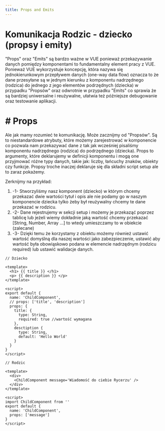 ```yaml
---
title: Props and Emits
---
```

<h1 class='text-white mb-10 mt-5 text-2xl uppercase text-center'>
  Komunikacja Rodzic - dziecko (propsy i emity)
</h1>

<TextBoxMD>
  <p class='mb-6'>
    "Props" oraz "Emits" są bardzo ważne w VUE ponieważ przekazywanie danych pomiędzy komponentami to fundamentalny element pracy z VUE. Ponieważ VUE wykorzystuje koncepcję, która nazywa się jednokierunkowym przepływem danych (one-way data flow) oznacza to że dane przesyłane są w jednym kierunku z komponentu nadrzędnego (rodzica) do jednego z jego elementów podrzędnych (dziecka) w przypadku "Propsów" oraz odwrotnie w przypadku "Emits" co sprawia że są bardziej uniwersalne i reużywalne, ułatwia też późniejsze debugowanie oraz testowanie aplikacji.
  </p>
    <h1 class="text-lg uppercase font-semibold">
    <span class='text-green-500 forn-bold'>#</span> Props
  </h1>
  <p class='mb-8'>
    Ale jak mamy rozumieć te komunikację. Może zacznijmy od "Propsów". Są to niestandardowe atrybuty, które możemy zarejestrować w komponencie co pozwala nam przekazywać dane z tak jak wcześniej pisaliśmy komponentu nadrzędnego (rodzica) do podrzędnego (dziecka). Props to argumenty, które deklarujemy w definicji komponentu i mogą one przyjmować różne typy danych, takie jak: liczby, łańcuchy znaków, obiekty czy funkcje. Propsy troche inaczej deklaruje się dla składni script setup ale to zaraz pokażemy.
  </p>
  <p class='mb-6'>
    Zerknijmy na przykład:
  </p>

  1. -1-  Stworzyliśmy nasz komponent (dziecko) w którym chcemy przekazać dwie wartości tytuł i opis ale nie podamy go w naszym komponencie dziecka tylko żeby był reużywalny chcemy te dane przekazać w rodzicu.
  2. -2-  Dane rejestrujemy w sekcji setup i możemy je przekaząć poprzez tablicę lub jeżeli wiemy dokładnie jaką wartość chcemy przekazać [String, Number, Array ...] to wtedy umieszczamy to w obiekcie (zalecane)
  3. -3-  Dzięki temu że korzystamy z obiektu możemy również ustawić wartość domyślną dla naszej wartości jako zabezpieczenie, ustawić aby wartość była obowiąskowo podana w elemencie nadrzędnym (rodzicu required) lub ustawić walidacje danych. 
</TextBoxMD>


```vue
// Dziecko

<template>
  <h1> {{ title }} </h1>
  <p> {{ description }} </p>
</template>

<script>
export default {
  name: 'ChildComponent',
  // props: ['title', 'description']
  props: {
    title: {
      type: String,
      required: true //wartość wymagana
    },
    desctiption {
      type: String,
      default: 'Hello World'
    }
  }
}
</script>
```

<TextBoxMD>
  <p>

  </p>
</TextBoxMD>

```vue
// Rodzic

<template>
  <div>
    <ChildComponent message='Wiadomość do ciebie Rycerzu' />
  </div>
</template>

<script>
import ChildComponent from ''
export default {
  name: 'ChildComponent',
  props: ['message']
}
</script>

```
